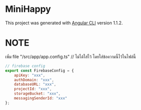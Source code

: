 # MiniHappy

This project was generated with [Angular CLI](https://github.com/angular/angular-cli) version 1.1.2.


# NOTE

เพิ่ม file "/src/app/app.config.ts"     // ไม่ได้ใส่ไว้
โดยใส่ข้อความนี้ไว้ในไฟล์นี้
```javascript
// firebase config
export const FirebaseConfig = {
    apiKey: "xxx",
    authDomain: "xxx",
    databaseURL: "xxx",
    projectId: "xxx",
    storageBucket: "xxx",
    messagingSenderId: "xxx"
};
```